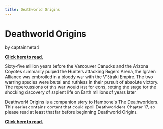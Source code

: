 ```yaml
---
title: Deathworld Origins
---
```


# Deathworld Origins

by captainmeta4

[**Click here to read.**](https://captainmet4.me/books/deathworld_origins)

Sixty-five million years before the Vancouver Canucks and the Arizona Coyotes summarily pulped the Hunters attacking Rogers Arena, the Igraen Alliance was embroiled in a bloody war with the V'Straki Empire. The two warring species were brutal and ruthless in their pursuit of absolute victory. The repercussions of this war would last for eons, setting the stage for the shocking discovery of sapient life on Earth millions of years later.

Deathworld Origins is a companion story to Hambone's The Deathworlders. This series contains content that could spoil Deathworlders Chapter 17, so please read at least that far before beginning Deathworld Origins.

[**Click here to read.**](https://captainmeta4.me/books/deathworld_origins)
